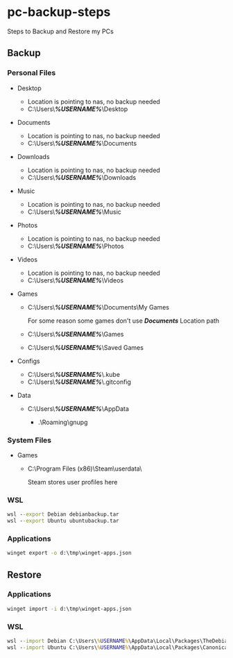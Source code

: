 # pc-backup-steps
Steps to Backup and Restore my PCs

## Backup 

### Personal Files

* Desktop
  * Location is pointing to nas, no backup needed
  * C:\Users\\***%USERNAME%***\Desktop

* Documents
  * Location is pointing to nas, no backup needed
  * C:\Users\\***%USERNAME%***\Documents

* Downloads
  * Location is pointing to nas, no backup needed
  * C:\Users\\***%USERNAME%***\Downloads

* Music
  * Location is pointing to nas, no backup needed
  * C:\Users\\***%USERNAME%***\Music

* Photos
  * Location is pointing to nas, no backup needed
  * C:\Users\\***%USERNAME%***\Photos

* Videos
  * Location is pointing to nas, no backup needed
  * C:\Users\\***%USERNAME%***\Videos

* Games
  * C:\Users\\***%USERNAME%***\Documents\My Games

    For some reason some games don't use ***Documents*** Location path

  * C:\Users\\***%USERNAME%***\Games
  * C:\Users\\***%USERNAME%***\Saved Games

* Configs
  * C:\Users\\***%USERNAME%***\\.kube
  * C:\Users\\***%USERNAME%***\\.gitconfig

* Data
  * C:\Users\\***%USERNAME%***\AppData
  
    * .\Roaming\gnupg

### System Files

* Games
  * C:\Program Files (x86)\Steam\userdata\

    Steam stores user profiles here

### WSL

```cmd
wsl --export Debian debianbackup.tar
wsl --export Ubuntu ubuntubackup.tar
```

### Applications

```cmd
winget export -o d:\tmp\winget-apps.json
```
## Restore

### Applications

```cmd
winget import -i d:\tmp\winget-apps.json
```

### WSL

```cmd
wsl --import Debian C:\Users\%USERNAME%\AppData\Local\Packages\TheDebianProject.DebianGNULinux_76v4gfsz19hv4\LocalState debianbackup.tar
wsl --import Ubuntu C:\Users\%USERNAME%\AppData\Local\Packages\CanonicalGroupLimited.Ubuntu_79rhkp1fndgsc\LocalState ubuntubackup.tar
```
